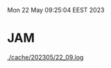 Mon 22 May 09:25:04 EEST 2023
# JAM
<a href='./cache/202305/22_09.log'>./cache/202305/22_09.log</a>
